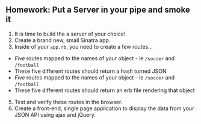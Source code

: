 ## Homework: Put a Server in your pipe and smoke it

1. It is time to build the a server of your choice!
2. Create a brand new, small Sinatra app.
3. Inside of your `app.rb`, you need to create a few routes...
  * *Five* routes mapped to the names of your object - ie `/soccer` and `/football`
  * These five different routes should return a hash turned JSON
  * *Five* routes mapped to the names of your object - ie `/soccer` and `/football`
  * These five different routes should return an erb file rendering that object
5. Test and verify these routes in the browser.
6. Create a front-end, single page application to display the data from your JSON API using ajax and jQuery.
